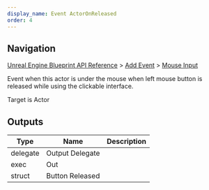 ```yaml
---
display_name: Event ActorOnReleased
order: 4
---
```

## Navigation

[Unreal Engine Blueprint API Reference](https://dev.epicgames.com/documentation/en-us/unreal-engine/BlueprintAPI) > [Add Event](https://dev.epicgames.com/documentation/en-us/unreal-engine/BlueprintAPI/AddEvent) > [Mouse Input](https://dev.epicgames.com/documentation/en-us/unreal-engine/BlueprintAPI/AddEvent/MouseInput)

Event when this actor is under the mouse when left mouse button is released while using the clickable interface.

Target is Actor

## Outputs

| Type | Name | Description |
| --- | --- | --- |
| delegate | Output Delegate |  |
| exec | Out |  |
| struct | Button Released |  |
